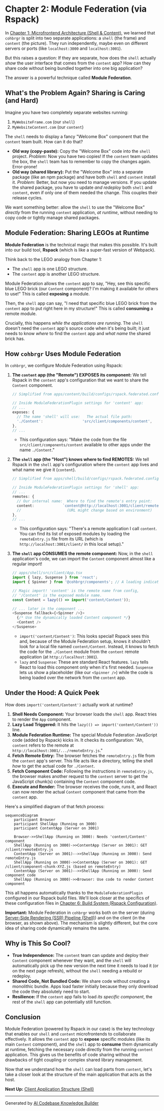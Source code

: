 # Chapter 2: Module Federation (via Rspack)

In [Chapter 1: Microfrontend Architecture (Shell & Content)](01_microfrontend_architecture__shell___content__.md), we learned that `cohbrgr` is split into two separate applications: a `shell` (the frame) and `content` (the picture). They run independently, maybe even on different servers or ports (like `localhost:3000` and `localhost:3001`).

But this raises a question: If they are separate, how does the `shell` actually *show* the user interface that comes from the `content` app? How can they share code without being bundled together into one big application?

The answer is a powerful technique called **Module Federation**.

## What's the Problem Again? Sharing is Caring (and Hard)

Imagine you have two completely separate websites running:
1.  `MyWebsiteFrame.com` (our `shell`)
2.  `MyWebsiteContent.com` (our `content`)

The `shell` needs to display a fancy "Welcome Box" component that the `content` team built. How can it do that?

*   **Old way (copy-paste):** Copy the "Welcome Box" code into the `shell` project. *Problem:* Now you have two copies! If the `content` team updates the box, the `shell` team has to remember to copy the changes again. Error-prone!
*   **Old way (shared library):** Put the "Welcome Box" into a separate package (like an npm package) and have both `shell` and `content` install it. *Problem:* Better, but now you need to manage versions. If you update the shared package, you have to update *and redeploy* both `shell` and `content`, even if only one of them needed the change. This couples their release cycles.

We want something better: allow the `shell` to use the "Welcome Box" *directly* from the running `content` application, *at runtime*, without needing to copy code or tightly manage shared packages.

## Module Federation: Sharing LEGOs at Runtime

**Module Federation** is the technical magic that makes this possible. It's built into our build tool, **Rspack** (which is like a super-fast version of Webpack).

Think back to the LEGO analogy from Chapter 1:
*   The `shell` app is one LEGO structure.
*   The `content` app is another LEGO structure.

Module Federation allows the `content` app to say, "Hey, see this specific blue LEGO brick (our `Content` component)? I'm making it available for others to use!" This is called **exposing** a module.

Then, the `shell` app can say, "I need that specific blue LEGO brick from the `content` app to put right here in my structure!" This is called **consuming** a remote module.

Crucially, this happens *while the applications are running*. The `shell` doesn't need the `content` app's source code when it's being built; it just needs to know *where* to find the `content` app and *what name* the shared brick has.

## How `cohbrgr` Uses Module Federation

In `cohbrgr`, we configure Module Federation using Rspack:

1.  **The `content` app (the "Remote") EXPOSES its component:**
    We tell Rspack in the `content` app's configuration that we want to share the `Content` component.

    ```typescript
    // Simplified from apps/content/build/configs/rspack.federated.config.ts

    // Inside ModuleFederationPlugin settings for 'content' app:
    // ...
    exposes: {
      // The name 'shell' will use:   The actual file path:
      './Content':                  'src/client/components/content',
    },
    // ...
    ```
    *   This configuration says: "Make the code from the file `src/client/components/content` available to other apps under the name `./Content`."

2.  **The `shell` app (the "Host") knows where to find REMOTES:**
    We tell Rspack in the `shell` app's configuration where the `content` app lives and what name we give it (`content`).

    ```typescript
    // Simplified from apps/shell/build/configs/rspack.federated.config.ts

    // Inside ModuleFederationPlugin settings for 'shell' app:
    // ...
    remotes: {
      // Our internal name:  Where to find the remote's entry point:
      content:             `content@http://localhost:3001/client/remoteEntry.js`,
      //                     (URL might change based on environment)
    },
    // ...
    ```
    *   This configuration says: "There's a remote application I call `content`. You can find its list of exposed modules by loading the `remoteEntry.js` file from its URL (which is `http://localhost:3001/client/` in this local setup)."

3.  **The `shell` app CONSUMES the remote component:**
    Now, in the `shell` application's code, we can import the `Content` component almost like a regular import!

    ```typescript
    // apps/shell/src/client/App.tsx
    import { lazy, Suspense } from 'react';
    import { Spinner } from '@cohbrgr/components'; // A loading indicator

    // Magic import! 'content' is the remote name from config,
    // '/Content' is the exposed module name.
    const Content = lazy(() => import('content/Content'));

    // ... later in the component ...
    <Suspense fallback={<Spinner />}>
      {/* Use the dynamically loaded Content component */}
      <Content />
    </Suspense>
    ```
    *   `import('content/Content')`: This looks special! Rspack sees this and, because of the Module Federation setup, knows it shouldn't look for a local file named `content/Content`. Instead, it knows to fetch the code for the `./Content` module from the `content` remote application (at `http://localhost:3001`).
    *   `lazy` and `Suspense`: These are standard React features. `lazy` tells React to load this component only when it's first needed. `Suspense` lets us show a placeholder (like our `<Spinner />`) while the code is being loaded over the network from the `content` app.

## Under the Hood: A Quick Peek

How does `import('content/Content')` actually work at runtime?

1.  **Shell Needs Component:** Your browser loads the `shell` app. React tries to render the `App` component.
2.  **Lazy Load Triggered:** It hits the `lazy(() => import('content/Content'))` line.
3.  **Module Federation Runtime:** The special Module Federation JavaScript code (added by Rspack) kicks in. It checks its configuration: "Ah, `content` refers to the remote at `http://localhost:3001/.../remoteEntry.js`."
4.  **Fetch Remote Entry:** The browser fetches the `remoteEntry.js` file from the `content` app's server. This file acts like a directory, telling the shell *how* to get the actual code for `./Content`.
5.  **Fetch Component Code:** Following the instructions in `remoteEntry.js`, the browser makes another request to the `content` server to get the JavaScript chunk(s) containing the `Content` component code.
6.  **Execute and Render:** The browser receives the code, runs it, and React can now render the actual `Content` component that came from the `content` app.

Here's a simplified diagram of that fetch process:

```mermaid
sequenceDiagram
    participant Browser
    participant ShellApp (Running on 3000)
    participant ContentApp (Server on 3001)

    Browser->>ShellApp (Running on 3000): Needs 'content/Content' component
    ShellApp (Running on 3000)->>ContentApp (Server on 3001): GET /client/remoteEntry.js
    ContentApp (Server on 3001)-->>ShellApp (Running on 3000): Send remoteEntry.js
    ShellApp (Running on 3000)->>ContentApp (Server on 3001): GET /client/component-chunk-XYZ.js (based on remoteEntry)
    ContentApp (Server on 3001)-->>ShellApp (Running on 3000): Send component code
    ShellApp (Running on 3000)->>Browser: Use code to render Content component
```

This all happens automatically thanks to the `ModuleFederationPlugin` configured in our Rspack build files. We'll look closer at the specifics of these configuration files in [Chapter 6: Build System (Rspack Configuration)](06_build_system__rspack_configuration__.md).

**Important:** Module Federation in `cohbrgr` works both on the server (during [Server-Side Rendering (SSR) Pipeline (Shell)](04_server_side_rendering__ssr__pipeline__shell__.md)) and on the client (in the browser, as shown above). The mechanism is slightly different, but the core idea of sharing code dynamically remains the same.

## Why is This So Cool?

*   **True Independence:** The `content` team can update and deploy their `Content` component whenever they want, and the `shell` will automatically pick up the new version the next time it needs to load it (or on the next page refresh), without the `shell` needing a rebuild or redeploy.
*   **Shared Code, Not Bundled Code:** We share code without creating a monolithic bundle. Apps load faster initially because they only download the code they absolutely need to start.
*   **Resilience:** If the `content` app fails to load *its specific component*, the rest of the `shell` app can potentially still function.

## Conclusion

Module Federation (powered by Rspack in our case) is the key technology that enables our `shell` and `content` microfrontends to collaborate effectively. It allows the `content` app to **expose** specific modules (like its main `Content` component), and the `shell` app to **consume** them dynamically at runtime, fetching the necessary code directly from the running `content` application. This gives us the benefits of code sharing without the drawbacks of tight coupling or complex shared library management.

Now that we understand how the `shell` can load parts from `content`, let's take a closer look at the structure of the main application that acts as the host.

**Next Up:** [Client Application Structure (Shell)](03_client_application_structure__shell__.md)

---

Generated by [AI Codebase Knowledge Builder](https://github.com/The-Pocket/Tutorial-Codebase-Knowledge)